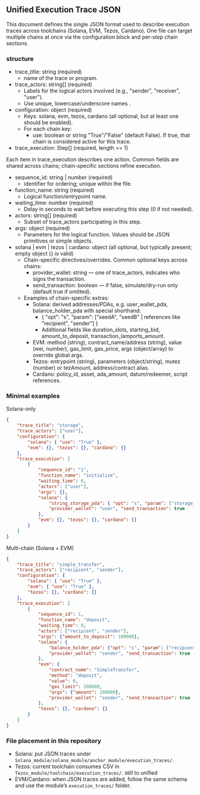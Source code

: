 ## Unified Execution Trace JSON 

This document defines the single JSON format used to describe execution traces across toolchains (Solana, EVM, Tezos, Cardano). One file can target multiple chains at once via the configuration block and per-step chain sections.

### structure

- trace_title: string (required)
	- name of the trace or program.
- trace_actors: string[] (required)
	- Labels for the logical actors involved (e.g., "sender", "receiver", "user").
	- Use unique, lowercase/underscore names .
- configuration: object (required)
	- Keys: solana, evm, tezos, cardano (all optional, but at least one should be enabled).
	- For each chain key:
		- use: boolean or string "True"/"False" (default False). If true, that chain is considered active for this trace.
- trace_execution: Step[] (required, length >= 1)

Each item in trace_execution describes one action. Common fields are shared across chains; chain-specific sections refine execution.

- sequence_id: string | number (required)
	- identifier for ordering; unique within the file.
- function_name: string (required)
	- Logical function/entrypoint name. 
- waiting_time: number (required)
	- Delay in seconds to wait before executing this step (0 if not needed).
- actors: string[] (required)
	- Subset of trace_actors participating in this step.
- args: object (required)
	- Parameters for the logical function. Values should be JSON primitives or simple objects.
- solana | evm | tezos | cardano: object (all optional, but typically present; empty object {} is valid)
	- Chain-specific directives/overrides. Common optional keys across chains:
		- provider_wallet: string — one of trace_actors, indicates who signs the transaction.
		- send_transaction: boolean — if false, simulate/dry-run only (default true if omitted).
	- Examples of chain-specific extras:
		- Solana: derived addresses/PDAs, e.g. user_wallet_pda, balance_holder_pda with special shorthand:
			- { "opt": "s", "param": ["seedA", "seedB" | references like "recipient", "sender"] }
			- Additional fields like duration_slots, starting_bid, amount_to_deposit, transaction_lamports_amount.
		- EVM: method (string), contract_name/address (string), value (wei, number), gas_limit, gas_price, args (object/array) to override global args.
		- Tezos: entrypoint (string), parameters (object/string), mutez (number) or tezAmount, address/contract alias.
		- Cardano: policy_id, asset, ada_amount, datum/redeemer, script references.


### Minimal examples

Solana-only

```json
{
	"trace_title": "storage",
	"trace_actors": ["user"],
	"configuration": {
		"solana": { "use": "True" },
		"evm": {}, "tezos": {}, "cardano": {}
	},
	"trace_execution": [
		{
			"sequence_id": "1",
			"function_name": "initialize",
			"waiting_time": 0,
			"actors": ["user"],
			"args": {},
			"solana": {
				"string_storage_pda": { "opt": "s", "param": ["storage_string", "user"] },
				"provider_wallet": "user", "send_transaction": true
			},
			"evm": {}, "tezos": {}, "cardano": {}
		}
	]
}
```

Multi-chain (Solana + EVM)

```json
{
	"trace_title": "simple_transfer",
	"trace_actors": ["recipient", "sender"],
	"configuration": {
		"solana": { "use": "True" },
		"evm": { "use": "True" },
		"tezos": {}, "cardano": {}
	},
	"trace_execution": [
		{
			"sequence_id": 1,
			"function_name": "deposit",
			"waiting_time": 0,
			"actors": ["recipient", "sender"],
			"args": {"amount_to_deposit": 100000},
			"solana": {
				"balance_holder_pda": {"opt": "s", "param": ["recipient", "sender"]},
				"provider_wallet": "sender", "send_transaction": true
			},
			"evm": {
				"contract_name": "SimpleTransfer",
				"method": "deposit",
				"value": 0,
				"gas_limit": 200000,
				"args": {"amount": 100000},
				"provider_wallet": "sender", "send_transaction": true
			},
			"tezos": {}, "cardano": {}
		}
	]
}
```

### File placement in this repository

- Solana: put JSON traces under `Solana_module/solana_module/anchor_module/execution_traces/`.
- Tezos: current toolchain consumes CSV in `Tezos_module/toolchain/execution_traces/`. still to unified 
- EVM/Cardano: when JSON traces are added, follow the same schema and use the module’s `execution_traces/` folder.

